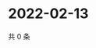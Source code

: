 # 2022-02-13

共 0 条

<!-- BEGIN WEIBO -->
<!-- 最后更新时间 Sun Feb 13 2022 21:11:58 GMT+0800 (China Standard Time) -->

<!-- END WEIBO -->
